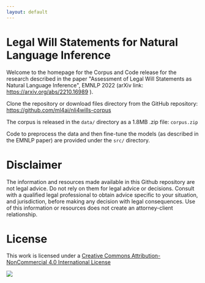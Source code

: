 ```yaml
---
layout: default
---
```


# Legal Will Statements for Natural Language Inference

Welcome to the homepage for the Corpus and Code release for the
research described in the paper "Assessment of Legal Will Statements
as Natural Language Inference", EMNLP 2022
(arXiv link: https://arxiv.org/abs/2210.16989 ).

Clone the repository or download files directory from the GitHub
repository: https://github.com/ml4ai/nli4wills-corpus

The corpus is released in the `data/` directory as a 1.8MB .zip file:
`corpus.zip`

Code to preprocess the data and then fine-tune the models (as
described in the EMNLP paper) are provided under the `src/` directory.

# Disclaimer

The information and resources made available in this Github repository
are not legal advice. Do not rely on them for legal advice or
decisions.  Consult with a qualified legal professional to obtain
advice specific to your situation, and jurisdiction, before making any
decision with legal consequences. Use of this information or resources
does not create an attorney-client relationship.

# License

This work is licensed under a 
[Creative Commons Attribution-NonCommercial 4.0 International License](http://creativecommons.org/licenses/by-nc/4.0/)

[<img src="https://i.creativecommons.org/l/by-nc/4.0/88x31.png">](http://creativecommons.org/licenses/by-nc/4.0/)